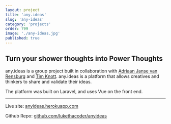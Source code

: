 ```yaml
---
layout: project
title: 'any.ideas'
slug: 'any-ideas'
category: 'projects'
order: 799
image: './any-ideas.jpg'
published: true
---
```


## Turn your shower thoughts into Power Thoughts

any.ideas is a group project built in collaboration with [Adriaan Janse van Rensburg](https://github.com/HurricaneInteractive) and [Tim Knott](https://www.linkedin.com/in/tim-knott-3614a5119/). any.ideas is a platform that allows creatives and thinkers to share and validate their ideas.

The platform was built on Laravel, and uses Vue on the front end.

---

Live site: [anyideas.herokuapp.com](https://anyideas.herokuapp.com/)

Github Repo: [github.com/lukethacoder/anyideas](https://github.com/lukethacoder/anyideas)
